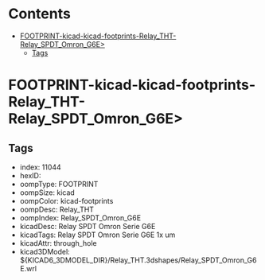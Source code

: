 



Contents
========

* [FOOTPRINT-kicad-kicad-footprints-Relay_THT-Relay_SPDT_Omron_G6E>](#footprint-kicad-kicad-footprints-relay_tht-relay_spdt_omron_g6e)
	* [Tags](#tags)

# FOOTPRINT-kicad-kicad-footprints-Relay_THT-Relay_SPDT_Omron_G6E>

## Tags

- index: 11044
- hexID: 
- oompType: FOOTPRINT
- oompSize: kicad
- oompColor: kicad-footprints
- oompDesc: Relay_THT
- oompIndex: Relay_SPDT_Omron_G6E
- kicadDesc: Relay SPDT Omron Serie G6E
- kicadTags: Relay SPDT Omron Serie G6E 1x um
- kicadAttr: through_hole
- kicad3DModel: ${KICAD6_3DMODEL_DIR}/Relay_THT.3dshapes/Relay_SPDT_Omron_G6E.wrl
